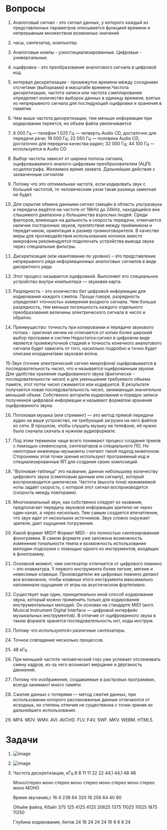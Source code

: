 # Вопросы
1. Аналоговый сигнал - это сигнал данных, у которого каждый из представленных параметров описывается функцией времени и непрерывным множеством возможных значений
2. часы, синтезатор, компьютер.
3. Аналоговые компы - узкоспециализированные. Цифровые - универсальные.
4. оцифровка - это преобразование аналогового сигнала в цифровой код.
5. интервал дискретизации - промежуток времени между соседними отсчетами (выборками) в масштабе времени.Частота дискретизации, частота записи или частота сэмплирования определяет количество выборок данных в единицу времени, взятых из непрерывного сигнала для последующей оцифровки и хранения в памятии
6. Чем выше частота дискретизации, тем меньше информации при кодировании теряется, но объем файла увеличивается
7. 8 000 Гц — телефон
   1 025 Гц — четверть Audio CD, достаточно для передачи речи;
   16 000 Гц;
   22 050 Гц — половина Audio CD, достаточно для передачи качества радио;
   32 000 Гц;
   44 100 Гц — используется в Audio CD
8. Выбор частоты зависит от ширина полосы сигнала, оцифровываемого аналого-цифровым преобразователем (АЦП) осциллографа. Желаемое время захвата. Дальнейшие действия с захваченным сигналом
9. Потому что это оптимальная частота, если кодировать звук с большей частотой, то человеческим ухом такая разница заметная не будет.

10. Для скрытия обмена данными сигнал смещён в область ультразвука и передача ведётся на частоте от 18kHz до 24kHz, находящейся вне слышимого диапазона у большинства взрослых людей. Среди факторов, влияющих на дальность и скорость передачи, отмечается наличие посторонних звуков, препятствия между приёмником и передатчиком, ориентация и размер громкоговорителя. В качестве меры для противодействия использованию колонок вместо микрофона рекомендуется подключать устройства вывода звука через специальные фильтры.

11. Дискретизация (или квантование по уровню) – это представление непрерывного ряда информационных аналоговых сигналов в виде дискретного ряда.

12. Этот процесс называется оцифровкой. Выполняет его специальное устройство внутри компьютера — звуковая карта.

13. Разрядность – это количество бит цифровой информации для кодирования каждого сэмпла. Проще говоря, разрядность определяет «точность» измерения входного сигнала. Чем больше разрядность, тем меньше погрешность каждого отдельного преобразования величины электрического сигнала в число и обратно.

14. Преимущество: точность при копировании и передачи звукового потока - оригинал ничем не отличается от копии более широкий выбор программ и систем Недостаток:сигнал в цифровом виде является промежуточной стадией и точность конечного аналогового сигнала будет зависеть от того, насколько подробно и точно будет описана координатами звуковая волна.

15-Звук (точнее электрический сигнал микрофона) оцифровывается в последовательность чисел, что и называется оцифрованным звуком. Для удобства хранения оцифрованного звука (фактически - последовательности чисел) и для уменьшения требуемого объема памяти, этот поток чисел сжимается или кодируется. В результате получается новая последовательность чисел, занимающая значительно меньший объем. Собственно алгоритм кодирования и порядок записи полученной цифровой информации и называют форматом хранения оцифрованного звука.

16. Потоковая музыка (или стриминг) — это метод прямой передачи аудио на ваше устройство, не требующий загрузки на него файлов из сети. В прошлом, чтобы слушать музыку на телефоне, её нужно было сначала скачать в нужном аудиоформате.

17. Под этим термином чаще всего понимают процесс создания треков с помощью секвенсоров, синтезаторов и специального ПО. Но некоторые инженеры-музыканты считают такой подход моветоном. Сторонники этой точки зрения используют программный код и специализированные ЯП для создания своих композиций.

18. "Волновая-таблица" это название, данное небольшому количеству цифрового звука (сэмпловым данным или сигналу), который воспроизводится циклически. Частота (высота тона) нажимаемой ноты задаёт скорость, с которой этот сигнал воспроизводится (скорость между повторами).

19. Многоканальный звук, как собственно следует из названия, предполагает передачу звуковой информации зрителю не через один канал, а через несколько. Тем самым создается впечатление, что звук идет от нескольких источников. Звук словно окружает зрителя, дает ощущение погружения.

20. Какой формат MIDI? Формат MIDI - это полностью синтезированная фонограмма. В самом формате уже заложена возможность изменения тональности темпа и возможность использования мелодии-подсказки с помощью одного из инструментов, входящих в фонограмму.

21. Основной момент, чем синтезатор отличается от цифрового пианино – это клавиатура. У первого инструмента более легкие, мягкие и невесомые клавиши. Производители же цифровых пианино делают все возможное, чтобы клавиши этого инструмента максимально напоминали ощущение от игры на акустическом фортепиано.

22. Существует еще один, принципиально иной способ кодирования звука, который можно применить только для кодирования инструментальных мелодий. Он основан на стандарте MIDI (англ. Musical Instrument Digital Interface — цифровой интерфейс музыкальных инструментов). В отличие от оцифрованного звука в таком формате хранятся последовательность нот, коды инструм.
23. Потому что используютсяч различные синтезаторы.
24. Точное совпадение несколько процессов.
25. 48 кГц
26. При меньшей частоте человеческий глаз уже успевает отслеживать смену кадров, из-за чего возникает мерцание и дёрганость движений.
27. Потому что изображения, создаваемые в растровых программах, всегда занимают много памяти.
28. Сжатие данных с потерями — метод сжатия данных, при использовании которого распакованные данные отличаются от исходных, но степень отличия не существенна с точки зрения их дальнейшего использования.
29. MP4. MOV. WMV. AVI. AVCHD. FLV. F4V. SWF. MKV. WEBM. HTML5.

# Задачи
1. ![image](https://github.com/user-attachments/assets/b6dc4215-3dda-414c-a63e-57c0a9cf48b9)

2. ![image](https://github.com/user-attachments/assets/a27418f4-cade-435a-adc3-6c61b8aea32c)

3. Частота дискретизации, кГц 8 8 11 11 22 22 44,1 44,1 48 48
   
   Моно/стерео моно стерео моно стерео моно стерео моно стерео моно МОНО

   Время звучания,с 16 4 238 64 320 16 256 64 40 80

   Объём файла, Кбайт 375 125 4125 4125 20625 1375 11025 11025 1875 11250

   Глубина кодирования, битов 24 16 24 24 24 16 8 6 8 24

